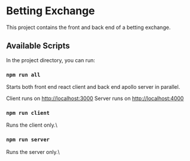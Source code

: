 # Betting Exchange

This project contains the front and back end of a betting exchange.


## Available Scripts

In the project directory, you can run:

### `npm run all`

Starts both front end react client and back end apollo server in parallel.

Client runs on [http://localhost:3000](http://localhost:3000)
Server runs on [http://localhost:4000](http://localhost:4000)

### `npm run client`

Runs the client only.\


### `npm run server`

Runs the server only.\
